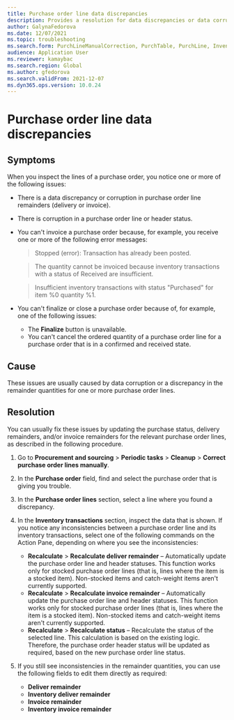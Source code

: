 ```yaml
--- 
title: Purchase order line data discrepancies 
description: Provides a resolution for data discrepancies or data corruption on your purchase order lines.
author: GalynaFedorova 
ms.date: 12/07/2021 
ms.topic: troubleshooting 
ms.search.form: PurchLineManualCorrection, PurchTable, PurchLine, InventTrans
audience: Application User 
ms.reviewer: kamaybac 
ms.search.region: Global 
ms.author: gfedorova 
ms.search.validFrom: 2021-12-07
ms.dyn365.ops.version: 10.0.24 
--- 
```

# Purchase order line data discrepancies

## Symptoms

When you inspect the lines of a purchase order, you notice one or more of the following issues:

- There is a data discrepancy or corruption in purchase order line remainders (delivery or invoice).
- There is corruption in a purchase order line or header status.
- You can't invoice a purchase order because, for example, you receive one or more of the following error messages:

  > Stopped (error): Transaction has already been posted.

  > The quantity cannot be invoiced because inventory transactions with a status of Received are insufficient.

  > Insufficient inventory transactions with status "Purchased" for item %0 quantity %1.

- You can't finalize or close a purchase order because of, for example, one of the following issues:

  - The **Finalize** button is unavailable.
  - You can't cancel the ordered quantity of a purchase order line for a purchase order that is in a confirmed and received state.

## Cause

These issues are usually caused by data corruption or a discrepancy in the remainder quantities for one or more purchase order lines.

## Resolution

You can usually fix these issues by updating the purchase status, delivery remainders, and/or invoice remainders for the relevant purchase order lines, as described in the following procedure.

1. Go to **Procurement and sourcing** > **Periodic tasks** > **Cleanup** > **Correct purchase order lines manually**.
1. In the **Purchase order** field, find and select the purchase order that is giving you trouble.
1. In the **Purchase order lines** section, select a line where you found a discrepancy.
1. In the **Inventory transactions** section, inspect the data that is shown. If you notice any inconsistencies between a purchase order line and its inventory transactions, select one of the following commands on the Action Pane, depending on where you see the inconsistencies:

    - **Recalculate** > **Recalculate deliver remainder** – Automatically update the purchase order line and header statuses. This function works only for stocked purchase order lines (that is, lines where the item is a stocked item). Non-stocked items and catch-weight items aren't currently supported.
    - **Recalculate** > **Recalculate invoice remainder** – Automatically update the purchase order line and header statuses. This function works only for stocked purchase order lines (that is, lines where the item is a stocked item). Non-stocked items and catch-weight items aren't currently supported.
    - **Recalculate** > **Recalculate status** – Recalculate the status of the selected line. This calculation is based on the existing logic. Therefore, the purchase order header status will be updated as required, based on the new purchase order line status.

1. If you still see inconsistencies in the remainder quantities, you can use the following fields to edit them directly as required:

    - **Deliver remainder**
    - **Inventory deliver remainder**
    - **Invoice remainder**
    - **Inventory invoice remainder**
